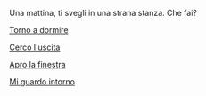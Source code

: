 Una mattina, ti svegli in una strana stanza.
Che fai?

[Torno a dormire](domire/sogno-strano.md)

[Cerco l'uscita](scappare/cercare-uscita.md)

[Apro la finestra](finestra/apri.md)

[Mi guardo intorno](guardare/guarda.md)

